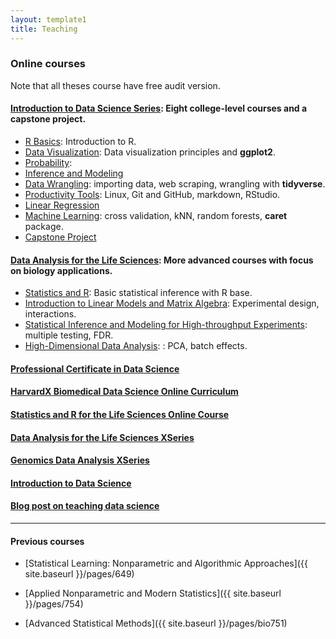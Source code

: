 ```yaml
---
layout: template1
title: Teaching
---
```


### Online courses

Note that all theses course have free audit version. 

#### [Introduction to Data Science Series](https://www.edx.org/professional-certificate/harvardx-data-science): Eight college-level courses and a capstone project.

* [R Basics](https://www.edx.org/course/data-science-r-basics): Introduction to R.
* [Data Visualization](https://www.edx.org/course/data-science-visualization): Data visualization principles and __ggplot2__.
* [Probability](https://www.edx.org/course/data-science-probability): 
* [Inference and Modeling](https://www.edx.org/course/data-science-inference-and-modeling)
* [Data Wrangling](https://www.edx.org/course/data-science-wrangling): importing data, web scraping, wrangling with __tidyverse__.
* [Productivity Tools](https://www.edx.org/course/data-science-productivity-tools): Linux, Git and GitHub, markdown, RStudio.
* [Linear Regression](https://www.edx.org/course/data-science-linear-regression)
* [Machine Learning](https://www.edx.org/course/data-science-machine-learning): cross validation, kNN, random forests, __caret__ package.
* [Capstone Project](https://www.edx.org/course/data-science-capstone)

#### [Data Analysis for the Life Sciences](https://www.edx.org/professional-certificate/harvardx-data-analysis-for-life-sciences): More advanced courses with focus on biology applications.

+ [Statistics and R](https://www.edx.org/course/statistics-and-r): Basic statistical inference with R base.
+ [Introduction to Linear Models and Matrix Algebra](https://www.edx.org/course/introduction-to-linear-models-and-matrix-algebra): Experimental design, interactions.
+ [Statistical Inference and Modeling for High-throughput Experiments](https://www.edx.org/course/statistical-inference-and-modeling-for-high-throug): multiple testing, FDR.
+ [High-Dimensional Data Analysis](https://www.edx.org/course/high-dimensional-data-analysis): : PCA, batch effects. 
 

#### [Professional Certificate in Data Science](https://online-learning.harvard.edu/series/professional-certificate-data-science)

#### [HarvardX Biomedical Data Science Online Curriculum](http://rafalab.github.io/pages/harvardx.html)

#### [Statistics and R for the Life Sciences Online Course](https://www.edx.org/course/data-analysis-life-sciences-1-statistics-harvardx-ph525-1x)

#### [Data Analysis for the Life Sciences XSeries](https://www.edx.org/xseries/data-analysis-life-sciences)

#### [Genomics Data Analysis XSeries](https://www.edx.org/xseries/genomics-data-analysis)

#### [Introduction to Data Science](http://datasciencelabs.github.io/)

#### [Blog post on teaching data science](http://simplystatistics.org/2014/09/15/applied-statisticians-people-want-to-learn-what-we-do-lets-teach-them/)

----

#### Previous courses

- [Statistical Learning: Nonparametric and
   Algorithmic Approaches]({{ site.baseurl }}/pages/649)

- [Applied Nonparametric and Modern Statistics]({{ site.baseurl }}/pages/754)

- [Advanced Statistical Methods]({{ site.baseurl }}/pages/bio751)


